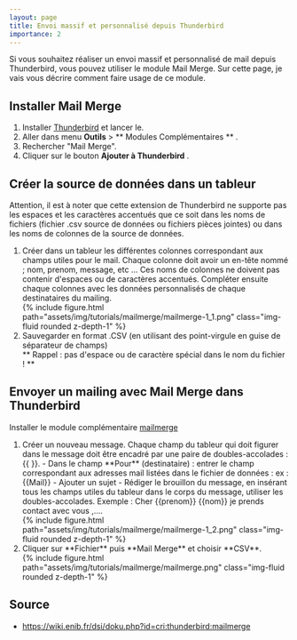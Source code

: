 ```yaml
---
layout: page
title: Envoi massif et personnalisé depuis Thunderbird
importance: 2
---
```

Si vous souhaitez réaliser un envoi massif et personnalisé de mail depuis Thunderbird, vous pouvez utiliser le module Mail Merge. Sur cette page, je vais vous décrire comment faire usage de ce module.

## Installer Mail Merge
1. Installer [Thunderbird](https://www.thunderbird.net) et lancer le.
2. Aller dans menu **Outils** > ** Modules Complémentaires ** .
3. Rechercher "Mail Merge".
4. Cliquer sur le bouton **Ajouter à Thunderbird** .


## Créer la source de données dans un tableur
Attention, il est à noter que cette extension de Thunderbird ne supporte pas les espaces et les caractères accentués que ce soit dans les noms de fichiers (fichier .csv source de données ou fichiers pièces jointes) ou dans les noms de colonnes de la source de données.

<ol>
  <li>Créer dans un tableur les différentes colonnes correspondant aux champs utiles pour le mail. Chaque colonne doit avoir un en-tête nommé ; nom, prenom, message, etc … Ces noms de colonnes ne doivent pas contenir d'espaces ou de caractères accentués. Compléter ensuite chaque colonnes avec les données personnalisés de chaque destinataires du mailing.
    <div class="row">
      <div class="col-sm mt-3 mt-md-0">
        {% include figure.html path="assets/img/tutorials/mailmerge/mailmerge-1_1.png" class="img-fluid rounded z-depth-1" %}
      </div>
    </div>
  </li>
  <li>Sauvegarder en format .CSV (en utilisant des point-virgule en guise de séparateur de champs)<br>
** Rappel : pas d'espace ou de caractère spécial dans le nom du fichier ! **</li>
</ol> 

## Envoyer un mailing avec Mail Merge dans Thunderbird
Installer le module complémentaire [mailmerge](https://addons.mozilla.org/fr/thunderbird/addon/mail-merge/)

<ol>
  <li>
    Créer un nouveau message. Chaque champ du tableur qui doit figurer dans le message doit être encadré par une paire de doubles-accolades : {{ }}.
    - Dans le champ **Pour** (destinataire) : entrer le champ correspondant aux adresses mail listées dans le fichier de données : ex :{{Mail}} 
    - Ajouter un sujet 
    - Rédiger le brouillon du message, en insérant tous les champs utiles du tableur dans le corps du message, utiliser les doubles-accolades. Exemple : Cher {{prenom}} {{nom}} je prends contact avec vous ,….
    <div class="row">
      <div class="col-sm mt-3 mt-md-0">
        {% include figure.html path="assets/img/tutorials/mailmerge/mailmerge-1_2.png" class="img-fluid rounded z-depth-1" %}
      </div>
    </div>
  </li>

  <li>
    Cliquer sur **Fichier** puis **Mail Merge** et choisir **CSV**.
    <div class="row">
      <div class="col-sm mt-3 mt-md-0">
        {% include figure.html path="assets/img/tutorials/mailmerge/mailmerge.png" class="img-fluid rounded z-depth-1" %}
      </div>
    </div>
  </li>
</ol> 

## Source
- <https://wiki.enib.fr/dsi/doku.php?id=cri:thunderbird:mailmerge>